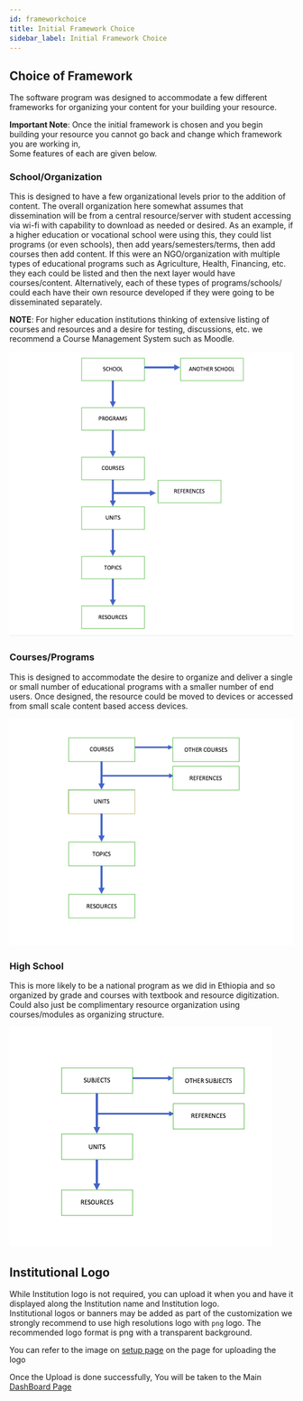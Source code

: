 ```yaml
---
id: frameworkchoice
title: Initial Framework Choice
sidebar_label: Initial Framework Choice
---
```


## Choice of Framework  

The software program was designed to accommodate a few different frameworks for organizing your content for your building your resource.  

**Important Note**: Once the initial framework is chosen and you begin building your resource you cannot go back and change which framework you are working in,   
Some features of each are given below.  

### School/Organization  

This is designed to have a few organizational levels prior to the addition of content.  The overall organization here somewhat assumes that dissemination will be from a central resource/server with student accessing via wi-fi with capability to download as needed or desired.   As an example, if a higher education or vocational school were using this, they could list programs (or even schools), then add years/semesters/terms, then add courses then add content.  If this were an NGO/organization with multiple types of educational programs such as Agriculture, Health, Financing, etc. they each could be listed and then the next layer would have courses/content.  Alternatively, each of these types of programs/schools/ could each have their own resource developed if they were going to be disseminated separately.   

**NOTE**: For higher education institutions thinking of extensive listing of courses and resources and a desire for testing, discussions, etc. we recommend a Course Management System such as Moodle. 

![School Image](assets/school10.png) 

### Courses/Programs  

This is designed to accommodate the desire to organize and deliver a single or small number of educational programs with a smaller number of end users.  Once designed, the resource could be moved to devices or accessed from small scale content based access devices.  

![School Image](assets/school11.png)  

###  High School  

This is more likely to be a national program as we did in Ethiopia and so organized by grade and courses with textbook and resource digitization.  Could also just be complimentary resource organization using courses/modules as organizing structure.  

![School Image](assets/school12.png) 

## Institutional Logo  

While Institution logo is not required, you can upload it when you and have it displayed along the Institution name and Institution logo.  
Institutional logos or banners may be added as part of the customization
we strongly recommend to use high resolutions logo with `png` logo.  The recommended logo format is png with a transparent background.

You can refer to the image on [setup page](initialsetup.md#overview-1) on the page for uploading the logo
  

Once the Upload is done successfully, You will be taken to the Main [DashBoard Page](accounts.md)     


